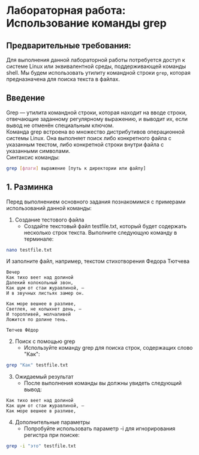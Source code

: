 # Лабораторная работа: Использование команды grep

## Предварительные требования:
Для выполнения данной лабораторной работы потребуется доступ к системе Linux или эквивалентной среды, поддерживающей команды shell. Мы будем использовать утилиту командной строки ```grep```, которая предназначена для поиска текста в файлах.

## Введение
Grep — утилита командной строки, которая находит на вводе строки, отвечающие заданному регулярному выражению, и выводит их, если вывод не отменён специальным ключом. \
Команда grep встроена во множество дистрибутивов операционной системы Linux. Она выполняет поиск либо конкретного файла с указанным текстом, либо конкретной строки внутри файла с указанными символами. \
Синтаксис команды:
``` bash
grep [флаги] выражение [путь к директории или файлу]
```

## 1. Разминка
Перед выполнением основного задания познакомимся с примерами использований данной команды:
1. Создание тестового файла
    - Создайте текстовый файл testfile.txt, который будет содержать несколько строк текста. Выполните следующую команду в терминале:
``` bash
nano testfile.txt
```
И заполните файл, например, текстом стихотворения Федора Тютчева
```
Вечер
Как тихо веет над долиной
Далекий колокольный звон,
Как шум от стаи журавлиной, —
И в звучных листьях замер он.

Как море вешнее в разливе,
Светлея, не колыхнет день, —
И торопливей, молчаливей
Ложится по долине тень.

Тютчев Фёдор
```
2. Поиск с помощью grep
    - Используйте команду grep для поиска строк, содержащих слово "Как":
``` bash
grep "Как" testfile.txt
```
3. Ожидаемый результат
    - После выполнения команды вы должны увидеть следующий вывод:
```
Как тихо веет над долиной
Как шум от стаи журавлиной, —
Как море вешнее в разливе,
```
4. Дополнительные параметры
    - Попробуйте использовать параметр -i для игнорирования регистра при поиске:
``` bash
grep -i "это" testfile.txt
```
